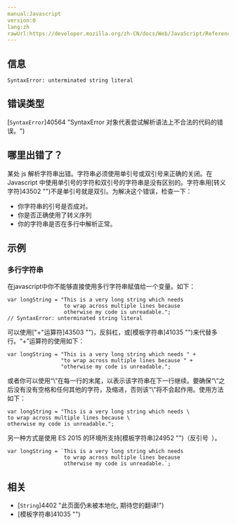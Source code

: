 ```yaml
---
manual:Javascript
version:0
lang:zh
rawUrl:https://developer.mozilla.org/zh-CN/docs/Web/JavaScript/Reference/Errors/Unterminated_string_literal
---
```






## 信息<a name="信息"></a>

```
SyntaxError: unterminated string literal

```

## 错误类型<a name="错误类型"></a>


[`SyntaxError`]40564 "SyntaxError 对象代表尝试解析语法上不合法的代码的错误。")


## 哪里出错了？<a name="哪里出错了？"></a>


某处 js 解析字符串出错。字符串必须使用单引号或双引号来正确的关闭。在 Javascript 中使用单引号的字符和双引号的字符串是没有区别的。字符串用[转义字符]43502 "")不是单引号就是双引。为解决这个错误，检查一下：


* 你字符串的引号是否成对。
* 你是否正确使用了转义序列
* 你的字符串是否在多行中解析正常。

## 示例<a name="示例"></a>

### 多行字符串<a name="多行字符串"></a>


在javascript中你不能够直接使用多行字符串赋值给一个变量。如下：


```
var longString = "This is a very long string which needs 
                  to wrap across multiple lines because 
                  otherwise my code is unreadable.";
// SyntaxError: unterminated string literal
```


可以使用[&quot;+&quot;运算符]43503 "")，反斜杠，或[模板字符串]41035 "")来代替多行。“+”运算符的使用如下：


```
var longString = "This is a very long string which needs " +
                 "to wrap across multiple lines because " +
                 "otherwise my code is unreadable.";
```


或者你可以使用“\”在每一行的末尾，以表示该字符串在下一行继续。要确保“\“之后没有没有空格和任何其他的字符，及缩进，否则该“\”将不会起作用。使用方法如下：


```
var longString = "This is a very long string which needs \
to wrap across multiple lines because \
otherwise my code is unreadable.";
```


另一种方式是使用 ES 2015 的环境所支持[模板字符串]24952 "")（反引号` `）。


```
var longString = `This is a very long string which needs 
                  to wrap across multiple lines because
                  otherwise my code is unreadable.`;
```

## 相关<a name="相关"></a>

* [`String`]4402 "此页面仍未被本地化, 期待您的翻译!")
* [模板字符串]41035 "")



